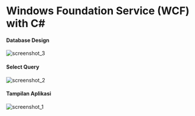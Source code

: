 # Windows Foundation Service (WCF) with C#

#### Database Design

![screenshot_3](https://cloud.githubusercontent.com/assets/11016246/19596265/a00d2f66-9742-11e6-91d8-f47da2a55a2d.png)

#### Select Query

![screenshot_2](https://cloud.githubusercontent.com/assets/11016246/19596266/a2622726-9742-11e6-88d2-005a3ae1865a.png)


#### Tampilan Aplikasi

![screenshot_1](https://cloud.githubusercontent.com/assets/11016246/19596269/a5031878-9742-11e6-836e-eb88c20db5d7.png)

